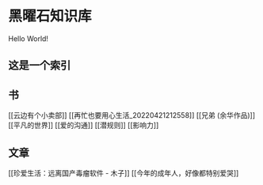# 黑曜石知识库
 Hello World!
## 这是一个索引

## 书
[[云边有个小卖部]]
[[再忙也要用心生活_20220421212558]]
[[兄弟 (余华作品)]]
[[平凡的世界]]
[[爱的沟通]]
[[潜规则]]
[[影响力]]
## 文章
[[珍爱生活：远离国产毒瘤软件 - 木子]]
[[今年的成年人，好像都特别爱哭]]

